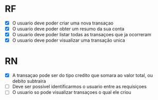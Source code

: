 # RF

-[x] O usuario deve poder criar uma nova transaçao
-[x] O usuario deve poder obter um resumo da sua conta 
-[x] O usuario deve poder listar todas as transaçoes que ja ocorreram 
-[x] O usuario deve poder visualizar uma transação unica

# RN

-[x] A transaçao pode ser do tipo credito que somara ao valor total, ou debito subtraira 
-[ ] Deve ser possivel identificarmos o usuario entre as requisiçoes 
-[ ] O usuario so pode visualizar transaçoes o qual ele criou
